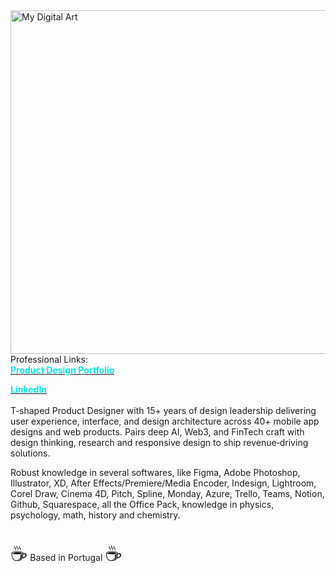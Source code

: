 <img src="https://payload.cargocollective.com/1/24/779618/14241368/Triangle-by-will_800.png" min-width="500px" max-width="550px" width="550px" align="right" alt="My Digital Art"> 
Professional Links:  <br>
<span style="color: #04eaea;"><a href="https://www.willcreative.studio" target="_blank"><span style="color: #04eaea;"> <b> Product Design Portfolio </b></span></a></span>
</br>

<span style="color: #04eaea;"><a href="https://www.linkedin.com/in/willfinger/" target="_blank"><span style="color: #04eaea;"> <b> LinkedIn</b></span></a></span>
</br>
<br>
T‑shaped Product Designer with 15+ years of design leadership delivering user experience, interface, and design architecture across 40+ mobile app designs and web products. Pairs deep AI, Web3, and FinTech craft with design thinking, research and responsive design to ship revenue‑driving solutions.


Robust knowledge in several softwares, like Figma, Adobe Photoshop, Illustrator, XD, After Effects/Premiere/Media Encoder, Indesign, Lightroom, Corel Draw, Cinema 4D, Pitch, Spline, Monday, Azure, Trello, Teams, Notion, Github, Squarespace, all the Office Pack, knowledge in physics, psychology, math, history and chemistry.


 </br>
<span style='font-size:32px;'>☕</span> Based in Portugal <span style='font-size:32px;'> ☕</span>

</p>
